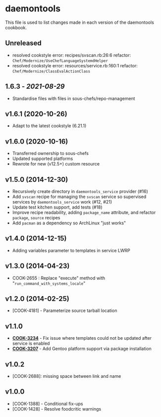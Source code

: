 # daemontools

This file is used to list changes made in each version of the daemontools cookbook.

## Unreleased

- resolved cookstyle error: recipes/svscan.rb:26:6 refactor: `Chef/Modernize/UseChefLanguageSystemdHelper`
- resolved cookstyle error: resources/service.rb:160:1 refactor: `Chef/Modernize/ClassEvalActionClass`
## 1.6.3 - *2021-08-29*

- Standardise files with files in sous-chefs/repo-management

## v1.6.1 (2020-10-26)

- Adapt to the latest cookstyle (6.21.1)

## v1.6.0 (2020-10-16)

- Transferred ownership to sous-chefs
- Updated supported platforms
- Rewrote for new (v12.5+) custom resource

## v1.5.0 (2014-12-30)

- Recursively create directory in `daemontools_service` provider (#16)
- Add `svscan` recipe for managing the `svscan` service so supervised services by `daemontools_service` work (#12, #21)
- Update test kitchen support, add tests (#18)
- Improve recipe readability, adding `package_name` attribute, and refactor `package`, `source` recipes
- Add `pacman` as a dependency so ArchLinux "just works"

## v1.4.0 (2014-12-15)

- Adding variables parameter to templates in service LWRP

## v1.3.0 (2014-04-23)

- COOK-2655 : Replace "execute" method with "`run_command_with_systems_locale`"

## v1.2.0 (2014-02-25)

- [COOK-4181] - Parameterize source tarball location

## v1.1.0

- **[COOK-3234](https://tickets.opscode.com/browse/COOK-3234)** - Fix issue where templates could not be updated after service is enabled
- **[COOK-3207](https://tickets.opscode.com/browse/COOK-3207)** - Add Gentoo platform support via package installation

## v1.0.2

- [COOK-2688]: missing space between link and name

## v1.0.0

- [COOK-1388] - Conditional fix-ups
- [COOK-1428] - Resolve foodcritic warnings
